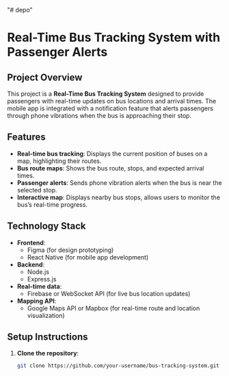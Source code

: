 "# depo" 
# Real-Time Bus Tracking System with Passenger Alerts

## Project Overview
This project is a **Real-Time Bus Tracking System** designed to provide passengers with real-time updates on bus locations and arrival times. The mobile app is integrated with a notification feature that alerts passengers through phone vibrations when the bus is approaching their stop.

## Features
- **Real-time bus tracking**: Displays the current position of buses on a map, highlighting their routes.
- **Bus route maps**: Shows the bus route, stops, and expected arrival times.
- **Passenger alerts**: Sends phone vibration alerts when the bus is near the selected stop.
- **Interactive map**: Displays nearby bus stops, allows users to monitor the bus’s real-time progress.

## Technology Stack
- **Frontend**: 
  - Figma (for design prototyping)
  - React Native (for mobile app development)
- **Backend**: 
  - Node.js 
  - Express.js
- **Real-time data**: 
  - Firebase or WebSocket API (for live bus location updates)
- **Mapping API**: 
  - Google Maps API or Mapbox (for real-time route and location visualization)

## Setup Instructions

1. **Clone the repository**:
   ```bash
   git clone https://github.com/your-username/bus-tracking-system.git
